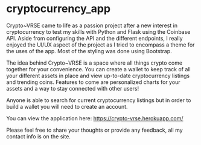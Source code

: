 # cryptocurrency_app

Crypto~VRSE came to life as a passion project after a new interest in cryptocurrency to test my skills with Python and Flask using the Coinbase API. 
Aside from configuring the API and the different endpoints, I really enjoyed the UI/UX aspect of the project as I tried to encompass a theme for the uses of the app. Most of the styling was done using Bootstrap.

The idea behind Crypto~VRSE is a space where all things crypto come together for your convenience. 
You can create a wallet to keep track of all your different assets in place and view up-to-date cryptocurrency listings and trending coins.
Features to come are personalized charts for your assets and a way to stay connected with other users!

Anyone is able to search for current cryptocurrency listings but in order to build a wallet you will need to create an account. 

You can view the application here: https://crypto-vrse.herokuapp.com/

Please feel free to share your thoughts or provide any feedback, all my contact info is on the site.
